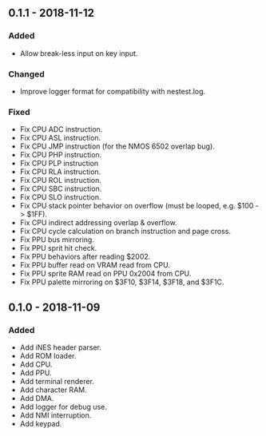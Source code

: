 ## 0.1.1 - 2018-11-12

### Added

- Allow break-less input on key input.

### Changed

- Improve logger format for compatibility with nestest.log.

### Fixed

- Fix CPU ADC instruction.
- Fix CPU ASL instruction.
- Fix CPU JMP instruction (for the NMOS 6502 overlap bug).
- Fix CPU PHP instruction.
- Fix CPU PLP instruction
- Fix CPU RLA instruction.
- Fix CPU ROL instruction.
- Fix CPU SBC instruction.
- Fix CPU SLO instruction.
- Fix CPU stack pointer behavior on overflow (must be looped, e.g. $100 -> $1FF).
- Fix CPU indirect addressing overlap & overflow.
- Fix CPU cycle calculation on branch instruction and page cross.
- Fix PPU bus mirroring.
- Fix PPU sprit hit check.
- Fix PPU behaviors after reading $2002.
- Fix PPU buffer read on VRAM read from CPU.
- Fix PPU sprite RAM read on PPU 0x2004 from CPU.
- Fix PPU palette mirroring on $3F10, $3F14, $3F18, and $3F1C.

## 0.1.0 - 2018-11-09

### Added

- Add iNES header parser.
- Add ROM loader.
- Add CPU.
- Add PPU.
- Add terminal renderer.
- Add character RAM.
- Add DMA.
- Add logger for debug use.
- Add NMI interruption.
- Add keypad.
